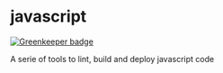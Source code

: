 # javascript

[![Greenkeeper badge](https://badges.greenkeeper.io/goldwasserexchange/javascript.svg)](https://greenkeeper.io/)

A serie of tools to lint, build and deploy javascript code